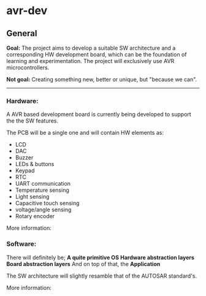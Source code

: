 # avr-dev

## General

**Goal:** The project aims to develop a suitable SW architecture and a corresponding HW development board, which can be the foundation of learning and experimentation.
The project will exclusively use AVR microcontrollers.

**Not goal:** Creating something new, better or unique, but  "because we can".

---

### Hardware:
A AVR based development board is currently being developed to support the the SW features.

The PCB will be a single one and will contain HW elements as:
* LCD
* DAC
* Buzzer
* LEDs & buttons
* Keypad
* RTC
* UART communication
* Temperature sensing
* Light sensing
* Capacitive touch sensing
* voltage/angle sensing
* Rotary encoder

More information:

### Software:

There will definitely be;
**A quite primitive OS**
**Hardware abstraction layers**
**Board abstraction layers**
And on top of that, the **Application**

The SW architecture will slightly resamble that of the AUTOSAR standard's.

More information:
